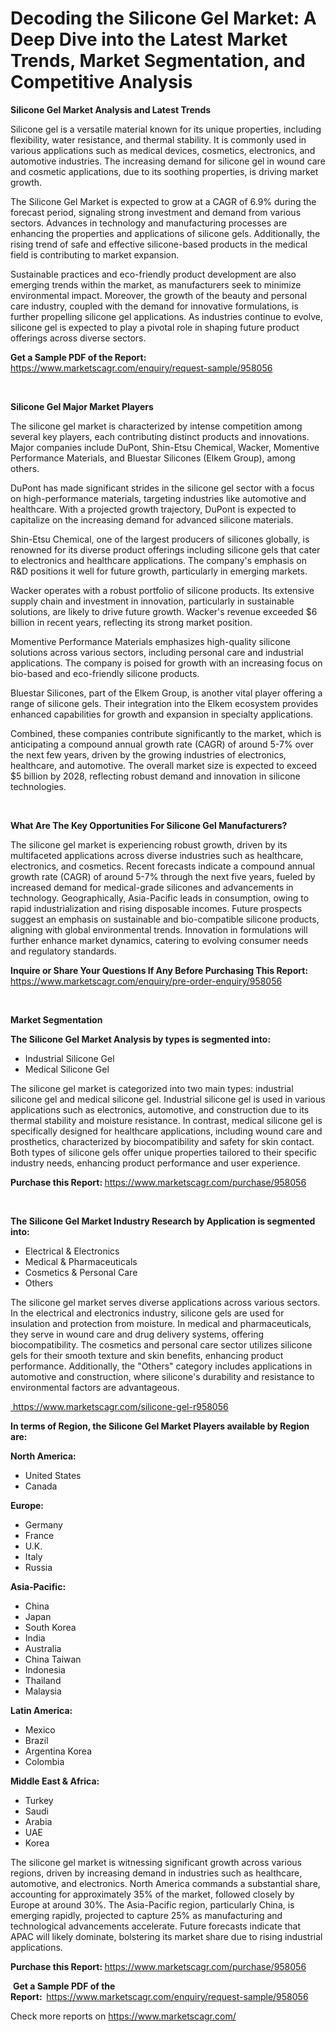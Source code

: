 <p><h1>Decoding the Silicone Gel Market: A Deep Dive into the Latest Market Trends, Market Segmentation, and Competitive Analysis</h1></p><p><strong>Silicone Gel Market Analysis and Latest Trends</strong></p>
<p><p>Silicone gel is a versatile material known for its unique properties, including flexibility, water resistance, and thermal stability. It is commonly used in various applications such as medical devices, cosmetics, electronics, and automotive industries. The increasing demand for silicone gel in wound care and cosmetic applications, due to its soothing properties, is driving market growth. </p><p>The Silicone Gel Market is expected to grow at a CAGR of 6.9% during the forecast period, signaling strong investment and demand from various sectors. Advances in technology and manufacturing processes are enhancing the properties and applications of silicone gels. Additionally, the rising trend of safe and effective silicone-based products in the medical field is contributing to market expansion. </p><p>Sustainable practices and eco-friendly product development are also emerging trends within the market, as manufacturers seek to minimize environmental impact. Moreover, the growth of the beauty and personal care industry, coupled with the demand for innovative formulations, is further propelling silicone gel applications. As industries continue to evolve, silicone gel is expected to play a pivotal role in shaping future product offerings across diverse sectors.</p></p>
<p><strong>Get a Sample PDF of the Report:&nbsp;</strong> <a href="https://www.marketscagr.com/enquiry/request-sample/958056?utm_campaign=1126&utm_medium=2&utm_source=Github&utm_content=ia&utm_term=01022025&utm_id=silicone-gel">https://www.marketscagr.com/enquiry/request-sample/958056</a></p>
<p>&nbsp;</p>
<p><strong>Silicone Gel Major Market Players</strong></p>
<p><p>The silicone gel market is characterized by intense competition among several key players, each contributing distinct products and innovations. Major companies include DuPont, Shin-Etsu Chemical, Wacker, Momentive Performance Materials, and Bluestar Silicones (Elkem Group), among others. </p><p>DuPont has made significant strides in the silicone gel sector with a focus on high-performance materials, targeting industries like automotive and healthcare. With a projected growth trajectory, DuPont is expected to capitalize on the increasing demand for advanced silicone materials.</p><p>Shin-Etsu Chemical, one of the largest producers of silicones globally, is renowned for its diverse product offerings including silicone gels that cater to electronics and healthcare applications. The company's emphasis on R&D positions it well for future growth, particularly in emerging markets.</p><p>Wacker operates with a robust portfolio of silicone products. Its extensive supply chain and investment in innovation, particularly in sustainable solutions, are likely to drive future growth. Wacker's revenue exceeded $6 billion in recent years, reflecting its strong market position.</p><p>Momentive Performance Materials emphasizes high-quality silicone solutions across various sectors, including personal care and industrial applications. The company is poised for growth with an increasing focus on bio-based and eco-friendly silicone products.</p><p>Bluestar Silicones, part of the Elkem Group, is another vital player offering a range of silicone gels. Their integration into the Elkem ecosystem provides enhanced capabilities for growth and expansion in specialty applications.</p><p>Combined, these companies contribute significantly to the market, which is anticipating a compound annual growth rate (CAGR) of around 5-7% over the next few years, driven by the growing industries of electronics, healthcare, and automotive. The overall market size is expected to exceed $5 billion by 2028, reflecting robust demand and innovation in silicone technologies.</p></p>
<p>&nbsp;</p>
<p><strong>What Are The Key Opportunities For Silicone Gel Manufacturers?</strong></p>
<p><p>The silicone gel market is experiencing robust growth, driven by its multifaceted applications across diverse industries such as healthcare, electronics, and cosmetics. Recent forecasts indicate a compound annual growth rate (CAGR) of around 5-7% through the next five years, fueled by increased demand for medical-grade silicones and advancements in technology. Geographically, Asia-Pacific leads in consumption, owing to rapid industrialization and rising disposable incomes. Future prospects suggest an emphasis on sustainable and bio-compatible silicone products, aligning with global environmental trends. Innovation in formulations will further enhance market dynamics, catering to evolving consumer needs and regulatory standards.</p></p>
<p><strong>Inquire or Share Your Questions If Any Before Purchasing This Report:</strong> <a href="https://www.marketscagr.com/enquiry/pre-order-enquiry/958056?utm_campaign=1126&utm_medium=2&utm_source=Github&utm_content=ia&utm_term=01022025&utm_id=silicone-gel">https://www.marketscagr.com/enquiry/pre-order-enquiry/958056</a></p>
<p>&nbsp;</p>
<p><strong>Market Segmentation</strong></p>
<p><strong>The Silicone Gel Market Analysis by types is segmented into:</strong></p>
<p><ul><li>Industrial Silicone Gel</li><li>Medical Silicone Gel</li></ul></p>
<p><p>The silicone gel market is categorized into two main types: industrial silicone gel and medical silicone gel. Industrial silicone gel is used in various applications such as electronics, automotive, and construction due to its thermal stability and moisture resistance. In contrast, medical silicone gel is specifically designed for healthcare applications, including wound care and prosthetics, characterized by biocompatibility and safety for skin contact. Both types of silicone gels offer unique properties tailored to their specific industry needs, enhancing product performance and user experience.</p></p>
<p><strong>Purchase this Report:&nbsp;</strong><a href="https://www.marketscagr.com/purchase/958056?utm_campaign=1126&utm_medium=2&utm_source=Github&utm_content=ia&utm_term=01022025&utm_id=silicone-gel">https://www.marketscagr.com/purchase/958056</a></p>
<p>&nbsp;</p>
<p><strong>The Silicone Gel Market Industry Research by Application is segmented into:</strong></p>
<p><ul><li>Electrical & Electronics</li><li>Medical & Pharmaceuticals</li><li>Cosmetics & Personal Care</li><li>Others</li></ul></p>
<p><p>The silicone gel market serves diverse applications across various sectors. In the electrical and electronics industry, silicone gels are used for insulation and protection from moisture. In medical and pharmaceuticals, they serve in wound care and drug delivery systems, offering biocompatibility. The cosmetics and personal care sector utilizes silicone gels for their smooth texture and skin benefits, enhancing product performance. Additionally, the "Others" category includes applications in automotive and construction, where silicone's durability and resistance to environmental factors are advantageous.</p></p>
<p><a href="https://www.marketscagr.com/silicone-gel-r958056?utm_campaign=1126&utm_medium=2&utm_source=Github&utm_content=ia&utm_term=01022025&utm_id=silicone-gel">&nbsp;https://www.marketscagr.com/silicone-gel-r958056</a></p>
<p><strong>In terms of Region, the Silicone Gel Market Players available by Region are:</strong></p>
<p>
    <p> <strong> North America: </strong>
        <ul>
            <li>United States</li>
            <li>Canada</li>
        </ul>
        </p> 
    <p> <strong> Europe: </strong>
        <ul>
            <li>Germany</li>
            <li>France</li>
            <li>U.K.</li>
            <li>Italy</li>
            <li>Russia</li>
        </ul>
        </p> 
    <p> <strong> Asia-Pacific: </strong>
        <ul>
            <li>China</li>
            <li>Japan</li>
            <li>South Korea</li>
            <li>India</li>
            <li>Australia</li>
            <li>China Taiwan</li>
            <li>Indonesia</li>
            <li>Thailand</li>
            <li>Malaysia</li>
        </ul>
        </p> 
    <p> <strong> Latin America: </strong>
        <ul>
            <li>Mexico</li>
            <li>Brazil</li>
            <li>Argentina Korea</li>
            <li>Colombia</li>
        </ul>
        </p> 
    <p> <strong> Middle East & Africa: </strong>
        <ul>
            <li>Turkey</li>
            <li>Saudi</li>
            <li>Arabia</li>
            <li>UAE</li>
            <li>Korea</li>
        </ul>
    </p>
    </p>
<p><p>The silicone gel market is witnessing significant growth across various regions, driven by increasing demand in industries such as healthcare, automotive, and electronics. North America commands a substantial share, accounting for approximately 35% of the market, followed closely by Europe at around 30%. The Asia-Pacific region, particularly China, is emerging rapidly, projected to capture 25% as manufacturing and technological advancements accelerate. Future forecasts indicate that APAC will likely dominate, bolstering its market share due to rising industrial applications.</p></p>
<p><strong>Purchase this Report: </strong><a href="https://www.marketscagr.com/purchase/958056?utm_campaign=1126&utm_medium=2&utm_source=Github&utm_content=ia&utm_term=01022025&utm_id=silicone-gel">https://www.marketscagr.com/purchase/958056</a></p>
<p>&nbsp;<strong>Get a Sample PDF of the Report:&nbsp;&nbsp;</strong><a href="https://www.marketscagr.com/enquiry/request-sample/958056?utm_campaign=1126&utm_medium=2&utm_source=Github&utm_content=ia&utm_term=01022025&utm_id=silicone-gel">https://www.marketscagr.com/enquiry/request-sample/958056</a></p>
<p><strong></strong></p>
<p>Check more reports on <a href="https://www.marketscagr.com/?utm_campaign=1126&utm_medium=2&utm_source=Github&utm_content=ia&utm_term=01022025&utm_id=silicone-gel">https://www.marketscagr.com/</a></p>